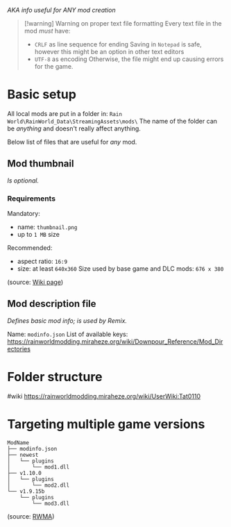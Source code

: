 *AKA info useful for ANY mod creation*

> [!warning] Warning on proper text file formatting
> Every text file in the mod *must* have:
> - `CRLF` as line sequence for ending
> 	Saving in `Notepad` is safe, however this might be an option in other text editors
> - `UTF-8` as encoding
> Otherwise, the file might end up causing errors for the game.

# Basic setup
All local mods are put in a folder in:
`Rain World\RainWorld_Data\StreamingAssets\mods\`
The name of the folder can be *anything* and doesn't really affect anything.

Below list of files that are useful for *any* mod.
## Mod thumbnail
*Is optional.*
### Requirements
Mandatory:
- name: `thumbnail.png`
- up to `1 MB` size

Recommended:
- aspect ratio: `16:9`
- size: at least `640x360`
	Size used by base game and DLC mods: `676 x 380`

(source: [Wiki page](https://rainworldmodding.miraheze.org/wiki/Downpour_Reference/Mod_Directories#ModInfo_JSON))
## Mod description file
*Defines basic mod info; is used by Remix.*

Name: `modinfo.json`
List of available keys:
https://rainworldmodding.miraheze.org/wiki/Downpour_Reference/Mod_Directories

# Folder structure
#wiki
https://rainworldmodding.miraheze.org/wiki/UserWiki:Tat0110

# Targeting multiple game versions
```
ModName
├── modinfo.json
├── newest
│   └── plugins
│       └── mod1.dll
├── v1.10.0
│   └── plugins
│       └── mod2.dll
└── v1.9.15b
    └── plugins
        └── mod3.dll
```

(source: [RWMA](https://discord.com/channels/1083481230839922688/1083483097145819348/1355701132990742718))